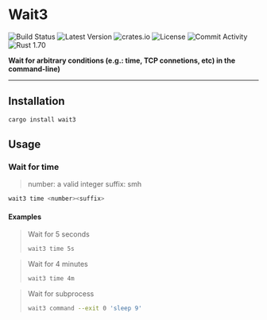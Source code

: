 # Wait3

![Build Status]
![Latest Version]
![crates.io]
![License]
![Commit Activity]
![Rust 1.70]

[Build Status]: https://github.com/github-py/wait3/actions/workflows/rust.yml/badge.svg
[Latest Version]: https://img.shields.io/crates/v/wait3.svg
[crates.io]: https://img.shields.io/crates/v/wait3.svg
[License]: https://img.shields.io/crates/l/wait3
[Commit Activity]: https://img.shields.io/github/last-commit/github-py/wait3
[Rust 1.70]: https://img.shields.io/badge/Rust%20Version-1.70-red


**Wait for arbitrary conditions (e.g.: time, TCP connetions, etc) in the command-line)**

---


## Installation


```bash
cargo install wait3
```

## Usage


### Wait for time

> number: a valid integer
> suffix: smh

```bash
wait3 time <number><suffix>
```

#### Examples

> Wait for 5 seconds
>
> ```bash
> wait3 time 5s
> ```

> Wait for 4 minutes
>
> ```bash
> wait3 time 4m
> ```

> Wait for subprocess
>
> ```bash
> wait3 command --exit 0 'sleep 9'
> ```
